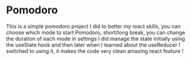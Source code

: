 # Pomodoro

This is a simple pomodoro project I did to better my react skills, you can choose which mode to start Pomodoro, short/long break, you can change the duration of each mode in settings
I did manage the state initially using the useState hook and then later when I learned about the useReducer I switched to using it, it makes the code very clean amazing react feature !
